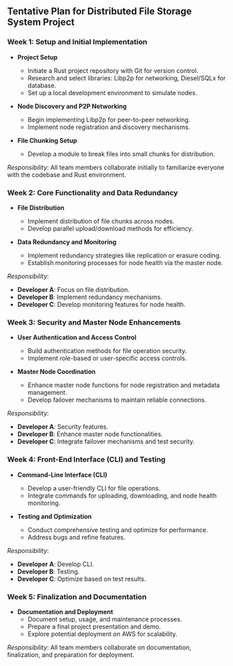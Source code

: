 ## Tentative Plan for Distributed File Storage System Project

### Week 1: Setup and Initial Implementation
- **Project Setup**
  - Initiate a Rust project repository with Git for version control.
  - Research and select libraries: Libp2p for networking, Diesel/SQLx for database.
  - Set up a local development environment to simulate nodes.

- **Node Discovery and P2P Networking**
  - Begin implementing Libp2p for peer-to-peer networking.
  - Implement node registration and discovery mechanisms.

- **File Chunking Setup**
  - Develop a module to break files into small chunks for distribution.

*Responsibility*: All team members collaborate initially to familiarize everyone with the codebase and Rust environment.

### Week 2: Core Functionality and Data Redundancy
- **File Distribution**
  - Implement distribution of file chunks across nodes.
  - Develop parallel upload/download methods for efficiency.

- **Data Redundancy and Monitoring**
  - Implement redundancy strategies like replication or erasure coding.
  - Establish monitoring processes for node health via the master node.

*Responsibility*:  
- **Developer A**: Focus on file distribution.
- **Developer B**: Implement redundancy mechanisms.
- **Developer C**: Develop monitoring features for node health.

### Week 3: Security and Master Node Enhancements
- **User Authentication and Access Control**
  - Build authentication methods for file operation security.
  - Implement role-based or user-specific access controls.

- **Master Node Coordination**
  - Enhance master node functions for node registration and metadata management.
  - Develop failover mechanisms to maintain reliable connections.

*Responsibility*:  
- **Developer A**: Security features.
- **Developer B**: Enhance master node functionalities.
- **Developer C**: Integrate failover mechanisms and test security.

### Week 4: Front-End Interface (CLI) and Testing
- **Command-Line Interface (CLI)**
  - Develop a user-friendly CLI for file operations.
  - Integrate commands for uploading, downloading, and node health monitoring.

- **Testing and Optimization**
  - Conduct comprehensive testing and optimize for performance.
  - Address bugs and refine features.

*Responsibility*:  
- **Developer A**: Develop CLI.
- **Developer B**: Testing.
- **Developer C**: Optimize based on test results.

### Week 5: Finalization and Documentation
- **Documentation and Deployment**
  - Document setup, usage, and maintenance processes.
  - Prepare a final project presentation and demo.
  - Explore potential deployment on AWS for scalability.

*Responsibility*: All team members collaborate on documentation, finalization, and preparation for deployment.
